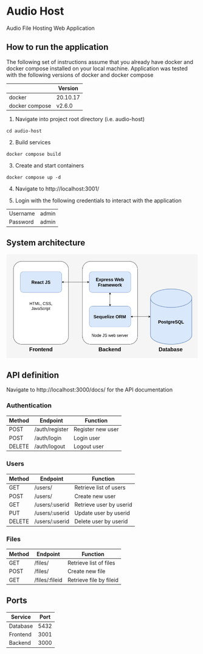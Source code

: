 # Audio Host
Audio File Hosting Web Application

## How to run the application

The following set of instructions assume that you already have docker and docker compose installed on your local machine. Application was tested with the following versions of docker and docker compose

|                | Version  | 
| -------------- | -------- |
| docker         | 20.10.17 |
| docker compose | v2.6.0   |

1. Navigate into project root directory (i.e. audio-host)
```
cd audio-host
```

2. Build services
```
docker compose build
```

3. Create and start containers
```
docker compose up -d
```

4. Navigate to http://localhost:3001/

5. Login with the following credentials to interact with the application

|               |       |
| ------------- | ----- |
| Username      | admin |
| Password      | admin |

## System architecture

![](/assets/system_architecture.png)

## API definition

Navigate to http://localhost:3000/docs/ for the API documentation

### Authentication

| Method | Endpoint        | Function          |
| -------|---------------- | ----------------- |
| POST   | /auth/register  | Register new user |
| POST   | /auth/login     | Login user        |
| DELETE | /auth/logout    | Logout user       |

### Users

| Method | Endpoint        | Function               |
| -------|---------------- | ---------------------- |
| GET    | /users/         | Retrieve list of users |
| POST   | /users/         | Create new user        |
| GET    | /users/:userid  | Retrieve user by userid|
| PUT    | /users/:userid  | Update user by userid  |
| DELETE | /users/:userid  | Delete user by userid  |

### Files

| Method | Endpoint        | Function               |
| -------|---------------- | ---------------------- |
| GET    | /files/         | Retrieve list of files |
| POST   | /files/         | Create new file        |
| GET    | /files/:fileid  | Retrieve file by fileid|

## Ports

| Service       | Port  |
| ------------- | ----- |
| Database      | 5432  |
| Frontend      | 3001  |
| Backend       | 3000  |
